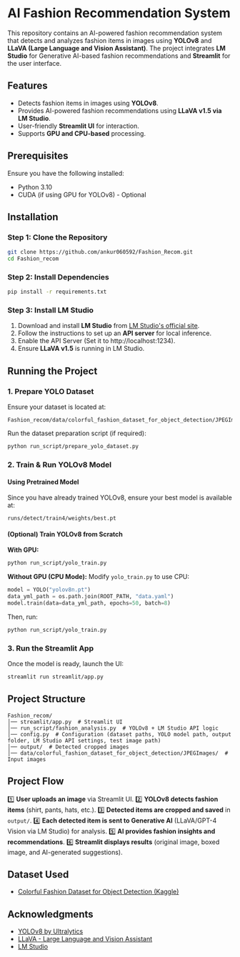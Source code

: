 # AI Fashion Recommendation System

This repository contains an AI-powered fashion recommendation system that detects and analyzes fashion items in images using **YOLOv8** and **LLaVA (Large Language and Vision Assistant)**. The project integrates **LM Studio** for Generative AI-based fashion recommendations and **Streamlit** for the user interface.

## Features

- Detects fashion items in images using **YOLOv8**.
- Provides AI-powered fashion recommendations using **LLaVA v1.5 via LM Studio**.
- User-friendly **Streamlit UI** for interaction.
- Supports **GPU and CPU-based** processing.

## Prerequisites

Ensure you have the following installed:

- Python 3.10
- CUDA (if using GPU for YOLOv8) - Optional

## Installation

### Step 1: Clone the Repository

```bash
git clone https://github.com/ankur060592/Fashion_Recom.git
cd Fashion_recom
```

### Step 2: Install Dependencies

```bash
pip install -r requirements.txt
```

### Step 3: Install LM Studio

1. Download and install **LM Studio** from [LM Studio's official site](https://lmstudio.ai/).
2. Follow the instructions to set up an **API server** for local inference.
3. Enable the API Server (Set it to http://localhost:1234).
4. Ensure **LLaVA v1.5** is running in LM Studio.

## Running the Project

### 1. Prepare YOLO Dataset

Ensure your dataset is located at:
```
Fashion_recom/data/colorful_fashion_dataset_for_object_detection/JPEGImages/
```

Run the dataset preparation script (if required):
```bash
python run_script/prepare_yolo_dataset.py
```

### 2. Train & Run YOLOv8 Model

#### **Using Pretrained Model**
Since you have already trained YOLOv8, ensure your best model is available at:
```
runs/detect/train4/weights/best.pt
```

#### **(Optional) Train YOLOv8 from Scratch**
**With GPU:**
```bash
python run_script/yolo_train.py
```

**Without GPU (CPU Mode):**
Modify `yolo_train.py` to use CPU:
```python
model = YOLO("yolov8n.pt")
data_yml_path = os.path.join(ROOT_PATH, "data.yaml")
model.train(data=data_yml_path, epochs=50, batch=8)
```
Then, run:
```bash
python run_script/yolo_train.py
```

### 3. Run the Streamlit App

Once the model is ready, launch the UI:
```bash
streamlit run streamlit/app.py
```

## Project Structure
```
Fashion_recom/
│── streamlit/app.py  # Streamlit UI
│── run_script/fashion_analysis.py  # YOLOv8 + LM Studio API logic
│── config.py  # Configuration (dataset paths, YOLO model path, output folder, LM Studio API settings, test image path)
│── output/  # Detected cropped images
│── data/colorful_fashion_dataset_for_object_detection/JPEGImages/  # Input images
```

## Project Flow

1️⃣ **User uploads an image** via Streamlit UI.
2️⃣ **YOLOv8 detects fashion items** (shirt, pants, hats, etc.).
3️⃣ **Detected items are cropped and saved** in `output/`.
4️⃣ **Each detected item is sent to Generative AI** (LLaVA/GPT-4 Vision via LM Studio) for analysis.
5️⃣ **AI provides fashion insights and recommendations**.
6️⃣ **Streamlit displays results** (original image, boxed image, and AI-generated suggestions).

## Dataset Used
- [Colorful Fashion Dataset for Object Detection (Kaggle)](https://www.kaggle.com/datasets)

## Acknowledgments

- [YOLOv8 by Ultralytics](https://github.com/ultralytics/ultralytics)
- [LLaVA - Large Language and Vision Assistant](https://github.com/haotian-liu/LLaVA)
- [LM Studio](https://lmstudio.ai/)

